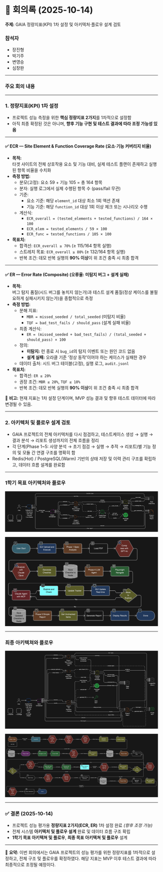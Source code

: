 # 📑 회의록 (2025-10-14)

**주제:** GAIA 정량지표(KPI) 1차 설정 및 아키텍처·플로우 설계 검토  

### 참석자
- 장진형  
- 박기주  
- 변영승  
- 심창완  

---

### 주요 회의 내용

---

### 1. 정량지표(KPI) 1차 설정  
- 프로젝트 성능 측정을 위한 **핵심 정량지표 2가지**를 1차적으로 설정함  
- 아직 최종 확정된 것은 아니며, **향후 기능 구현 및 테스트 결과에 따라 조정 가능성 있음**

---

#### ✅ ECR — Site Element & Function Coverage Rate (요소·기능 커버리지 비율)
- **목적:**  
  타겟 사이트의 전체 상호작용 요소 및 기능 대비, 실제 테스트 플랜이 존재하고 실행된 항목 비율을 수치화  
- **측정 방법:**  
  - 분모(고정): 요소 59 + 기능 105 = 총 164 항목  
  - 분자: 실행 로그에서 실제 수행된 항목 수 (pass/fail 무관)  
  - 기준:  
    - 요소 기준: 해당 `element_id` 대상 최소 1회 액션 존재  
    - 기능 기준: 해당 `function_id` 대상 1회 이상 체크 또는 시나리오 수행  
  - 계산식:  
    - `ECR_overall = (tested_elements + tested_functions) / 164 × 100`  
    - `ECR_elem = tested_elements / 59 × 100`  
    - `ECR_func = tested_functions / 105 × 100`  
- **목표치:**  
  - 합격선: `ECR_overall ≥ 70%` (≥ 115/164 항목 실행)  
  - 스트레치 목표: `ECR_overall ≥ 80%` (≥ 132/164 항목 실행)  
  - 반복 조건: 데모 반복 실행의 **90% 이상**이 위 조건 충족 시 최종 합격

---

#### ✅ ER — Error Rate (Composite) (오류율: 미탐지 버그 + 설계 실패)
- **목적:**  
  버그 탐지 품질(시드 버그를 놓치지 않는가)과 테스트 설계 품질(정상 케이스를 불필요하게 실패시키지 않는가)을 종합적으로 측정  
- **측정 방법:**  
  - 분해 지표:  
    - `MBR = missed_seeded / total_seeded` (미탐지 비율)  
    - `TQF = bad_test_fails / should_pass` (설계 실패 비율)  
  - 최종 계산식:  
    - `ER = (missed_seeded + bad_test_fails) / (total_seeded + should_pass) × 100`  
  - 정의:  
    - **미탐지:** 런 종료 시 `bug_id`의 탐지 이벤트 또는 원인 코드 없음  
    - **설계 실패:** 오라클 기준 ‘정상 동작’이어야 하는 케이스가 실패한 경우  
  - 데이터 출처: 시드 버그 테이블(고정), 실행 로그, `audit.jsonl`  
- **목표치:**  
  - 합격선: `ER ≤ 20%`  
  - 권장 조건: `MBR ≤ 20%`, `TQF ≤ 10%`  
  - 반복 조건: 데모 반복 실행의 **90% 이상**이 위 조건 충족 시 최종 합격

📌 **비고:** 현재 지표는 1차 설정 단계이며, MVP 성능 결과 및 향후 테스트 데이터에 따라 변경될 수 있음.

---

### 2. 아키텍처 및 플로우 설계 검토  
- GAIA 프로젝트의 전체 아키텍처를 다시 점검하고, 테스트케이스 생성 → 실행 → 결과 분석 → 리포트 생성까지의 전체 흐름을 정리  
- 각 단계(Phase 1~5: 사양 분석 → 초기 점검 → 실행 → 추적 → 리포트)별 기능 정의 및 모듈 간 연결 구조를 명확히 함  
- Redis(Hot) / PostgreSQL(Warm) 기반의 상태 저장 및 이력 관리 구조를 확립하고, 데이터 흐름 설계를 완료함

---

  ### 1학기 목표 아키텍처와 플로우
  ![images](images/GAIA_architecture_first.png)

  ![images](images/GAIA_flow_first.png)

---

### 최종 아키텍쳐와 플로우
![images](images/GAIA_architecture_final.png)

![images](images/GAIA_flow_final.png)

---

### ✅ 결론 (2025-10-14)  
- 프로젝트 성능 평가용 **정량지표 2가지(ECR, ER)** 1차 설정 완료 *(향후 조정 가능)*  
- 전체 시스템 **아키텍처 및 플로우 설계** 완료 및 데이터 흐름 구조 확립  
- **1학기 목표 아키텍쳐 및 플로우**, **최종 목표 아키텍쳐 및 플로우** 설계 

---

📌 **요약:** 이번 회의에서는 GAIA 프로젝트의 성능 평가를 위한 정량지표를 1차적으로 설정하고, 전체 구조 및 플로우를 확정하였다. 해당 지표는 MVP 이후 테스트 결과에 따라 최종적으로 조정될 예정이다.
